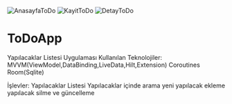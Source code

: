 ![AnasayfaToDo](https://user-images.githubusercontent.com/99819569/180766913-3b896ba0-1833-4c02-a5d1-e2adfd544ac5.png)
![KayitToDo](https://user-images.githubusercontent.com/99819569/180766917-3ad69301-da39-4aaa-ac0d-5cba9edffb4f.png)
![DetayToDo](https://user-images.githubusercontent.com/99819569/180766920-35648160-e469-4321-b4dd-66cf0618ab82.png)



















# ToDoApp
 Yapılacaklar Listesi Uygulaması
 Kullanılan Teknolojiler:
 MVVM(ViewModel,DataBinding,LiveData,Hilt,Extension)
 Coroutines
 Room(Sqlite)
 
 İşlevler:
 Yapılacaklar Listesi
 Yapılacaklar içinde arama
 yeni yapılacak ekleme
yapılacak silme ve güncelleme
